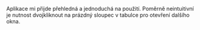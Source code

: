 Aplikace mi přijde přehledná a jednoduchá na použití. Poměrně neintuitivní je nutnost dvojkliknout na prázdný sloupec v tabulce pro otevření dalšího okna.